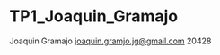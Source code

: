 # TP1_Joaquin_Gramajo
Joaquin Gramajo
joaquin.gramjo.jg@gmail.com
20428





































